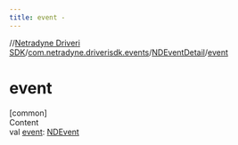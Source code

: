 ```yaml
---
title: event -
---
```

//[Netradyne Driveri SDK](../../index.md)/[com.netradyne.driverisdk.events](../index.md)/[NDEventDetail](index.md)/[event](event.md)



# event  
[common]  
Content  
val [event](event.md): [NDEvent](../-n-d-event/index.md)  



